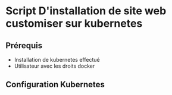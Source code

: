 # Script D'installation de site web customiser sur kubernetes

## Prérequis

- Installation de kubernetes effectué
- Utilisateur avec les droits docker

## Configuration Kubernetes


